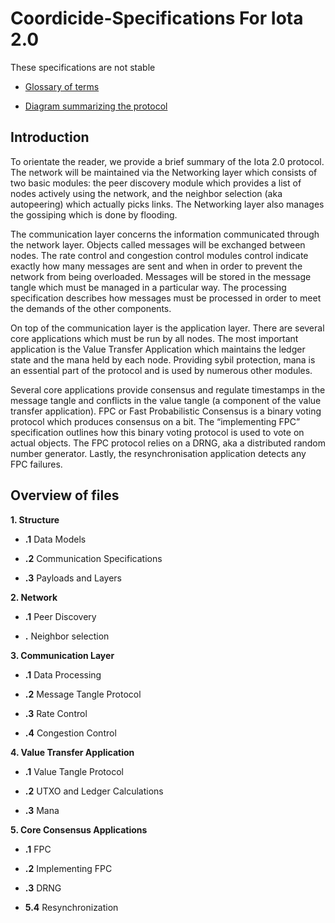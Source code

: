 # Coordicide-Specifications For Iota 2.0

These specifications are not stable


  
-   [Glossary of terms](https://docs.google.com/document/d/1Ak8NT9e9NFQIrXahYmlgj_FLH7mMT5NR4rlTwczfQSE/edit#heading=h.h27luwpmebto)
    
-   [Diagram summarizing the protocol](https://app.diagrams.net/#G1DS5lUas9URTYwspkBl5nlp80R2opE5fC)
    

## Introduction

To orientate the reader, we provide a brief summary of the Iota 2.0 protocol. The network will be maintained via the Networking layer which consists of two basic modules: the peer discovery module which provides a list of nodes actively using the network, and the neighbor selection (aka autopeering) which actually picks links. The Networking layer also manages the gossiping which is done by flooding.

  

The communication layer concerns the information communicated through the network layer. Objects called messages will be exchanged between nodes. The rate control and congestion control modules control indicate exactly how many messages are sent and when in order to prevent the network from being overloaded. Messages will be stored in the message tangle which must be managed in a particular way. The processing specification describes how messages must be processed in order to meet the demands of the other components.

  

On top of the communication layer is the application layer. There are several core applications which must be run by all nodes. The most important application is the Value Transfer Application which maintains the ledger state and the mana held by each node. Providing sybil protection, mana is an essential part of the protocol and is used by numerous other modules.

  

Several core applications provide consensus and regulate timestamps in the message tangle and conflicts in the value tangle (a component of the value transfer application). FPC or Fast Probabilistic Consensus is a binary voting protocol which produces consensus on a bit. The “implementing FPC” specification outlines how this binary voting protocol is used to vote on actual objects. The FPC protocol relies on a DRNG, aka a distributed random number generator. Lastly, the resynchronisation application detects any FPC failures.

## Overview of files

**1. Structure**

-   **.1**   Data Models
    
-   **.2** Communication Specifications
    
-   **.3** Payloads and Layers

**2. Network** 
-  **.1**  Peer Discovery


-  **.** Neighbor selection
    
**3. Communication Layer** 

- **.1** Data Processing

- **.2**   Message Tangle Protocol

- **.3** Rate Control
-  **.4** Congestion Control
    

**4. Value Transfer Application**

-   **.1** Value Tangle Protocol
    
- **.2**  UTXO and Ledger Calculations
    
-   **.3** Mana
    
   **5. Core Consensus Applications**

-   **.1** FPC
   
- **.2**  Implementing FPC

-   **.3** DRNG

-   **5.4** Resynchronization
    

<!--stackedit_data:
eyJoaXN0b3J5IjpbLTE4MTgzNDg2NzgsNzg3MTA3MzE2LC01Nj
cwODgzOTEsLTE1MjUxNzk4MDYsMTc1MDk0MDMyMywtMTM0NzY3
NDYwOSwtMTgwOTQxNzc3MywtMTM5ODUwMzQ1NiwtMTA5MDA2OT
Q2OSwxMzQzOTE0MDYwLC05MDkxOTEzNTYsLTE5MDM3NjU2NTRd
fQ==
-->